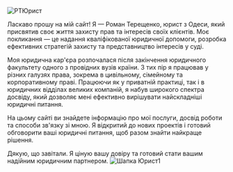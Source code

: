 
![РТЮрист](https://github.com/Roman-Tereshchenko/-/assets/166862040/cb529322-430c-4f3b-a149-b662abc105c7)

Ласкаво прошу на мій сайт! Я — Роман Терещенко, юрист з Одеси, який присвятив своє життя захисту прав та інтересів своїх клієнтів. Моє покликання — це надання кваліфікованої юридичної допомоги, розробка ефективних стратегій захисту та представництво інтересів у суді.

Моя юридична кар'єра розпочалася після закінчення юридичного факультету одного з провідних вузів країни. З тих пір я працював у різних галузях права, зокрема в цивільному, сімейному та корпоративному праві. Працюючи як у приватній практиці, так і в юридичних відділах великих компаній, я набув широкого спектра досвіду, який дозволяє мені ефективно вирішувати найскладніші юридичні питання.

На цьому сайті ви знайдете інформацію про мої послуги, досвід роботи та способи зв'язку зі мною. Я відкритий до нових проектів і готовий обговорити ваші юридичні питання, щоб разом знайти найкраще рішення.

Дякую, що завітали. Я ціную вашу довіру та готовий стати вашим надійним юридичним партнером.
![Шапка Юрист1](https://github.com/Roman-Tereshchenko/-/assets/166862040/0f749d59-2aaa-4df1-a4a9-020d96c16e74)
